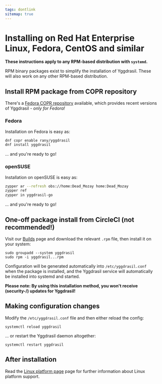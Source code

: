 ```yaml
---
tags: dontlink
sitemap: true
---
```


# Installing on Red Hat Enterprise Linux, Fedora, CentOS and similar

**These instructions apply to any RPM-based distribution with `systemd`.**

RPM binary packages exist to simplify the installation of Yggdrasil. These
will also work on any other RPM-based distribution.


## Install RPM package from COPR repository

There's a [Fedora COPR repository](https://copr.fedorainfracloud.org/coprs/rany/yggdrasil/) available, which provides recent versions of Yggdrasil - *only for Fedora!*


### Fedora

Installation on Fedora is easy as:

```bash
dnf copr enable rany/yggdrasil
dnf install yggdrasil
```

... and you're ready to go!

### openSUSE

Installation on openSUSE is easy as:

```bash
zypper ar --refresh obs://home:Dead_Mozay home:Dead_Mozay
zypper ref
zypper in yggdrasil-go
```

... and you're ready to go!

## One-off package install from CircleCI (not recommended!)

Visit our [Builds](builds.md) page and download the relevant `.rpm` file, then
install it on your system:
```
sudo groupadd --system yggdrasil
sudo rpm -i yggdrasil...rpm
```
Configuration will be generated automatically into `/etc/yggdrasil.conf` when
the package is installed, and the Yggdrasil service will automatically be
installed into systemd and started.

**Please note: By using this installation method, you won't receive (security-/) updates for Yggdrasil!**


## Making configuration changes

Modify the `/etc/yggdrasil.conf` file and then either reload the config:
```
systemctl reload yggdrasil
```
... or restart the Yggdrasil daemon altogether:
```
systemctl restart yggdrasil
```

## After installation

Read the [Linux platform page](configuration.html) page for further
information about Linux platform support.
